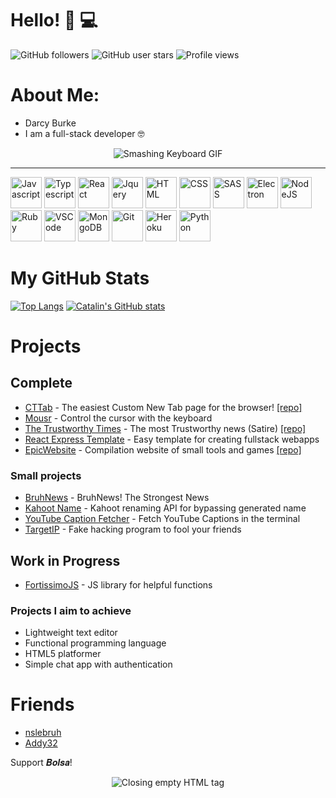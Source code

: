 # Hello! 🌊 💻

![GitHub followers](https://img.shields.io/github/followers/darccyy?style=for-the-badge) ![GitHub user stars](https://img.shields.io/github/stars/darccyy?style=for-the-badge) ![Profile views](https://komarev.com/ghpvc/?username=darccyy&style=for-the-badge&color=blue)

# About Me:

- Darcy Burke
- I am a full-stack developer 🤓

<div align="center">

![Smashing Keyboard GIF](https://media0.giphy.com/media/5xtDaryREtat7r2obvi/giphy.gif?cid=ecf05e47zkeipmvp7qyq05rh1ctacrme7zr1by10fdokdnnt&rid=giphy.gif&ct=s)

</div>

---

<div class="logos">

![Javascript](https://cdn.worldvectorlogo.com/logos/logo-javascript.svg)
![Typescript](https://cdn.worldvectorlogo.com/logos/typescript.svg)
![React](https://cdn.worldvectorlogo.com/logos/react-2.svg)
![Jquery](https://cdn.worldvectorlogo.com/logos/jquery-4.svg)
![HTML](https://cdn.worldvectorlogo.com/logos/html-1.svg)
![CSS](https://cdn.worldvectorlogo.com/logos/css-3.svg)
![SASS](https://cdn.worldvectorlogo.com/logos/sass-1.svg)
![Electron](https://cdn.worldvectorlogo.com/logos/electron-1.svg)
![NodeJS](https://cdn.worldvectorlogo.com/logos/nodejs-1.svg)
![Ruby](https://cdn.worldvectorlogo.com/logos/ruby.svg)
![VSCode](https://cdn.worldvectorlogo.com/logos/visual-studio-code-1.svg)
![MongoDB](https://cdn.worldvectorlogo.com/logos/mongodb-icon-1.svg)
![Git](https://cdn.worldvectorlogo.com/logos/git-icon.svg)
![Heroku](https://cdn.worldvectorlogo.com/logos/heroku-4.svg)
![Python](https://cdn.worldvectorlogo.com/logos/python-5.svg)

</div>
<style>
  .logos img {
    width: 50px;
    height: 50px;
  }
</style>

# My GitHub Stats

[![Top Langs](https://github-readme-stats.vercel.app/api/top-langs/?username=darccyy&hide=java,html,css&theme=radical)](https://github.com/anuraghazra/github-readme-stats) [![Catalin's GitHub stats](https://github-readme-stats.vercel.app/api?username=darccyy&theme=radical)](https://github.com/anuraghazra/github-readme-stats)

# Projects

## Complete

- [CTTab](https://darccyy.github.com/cttab) - The easiest Custom New Tab page for the browser! [[repo]](https://github.com/darccyy/cttab)
- [Mousr](https://github.com/darccyy/mousr) - Control the cursor with the keyboard
- [The Trustworthy Times](https://trustworthytimes.herokuapp.com) - The most Trustworthy news (Satire) [[repo]](https://github.com/darccyy/trustworthytimes)
- [React Express Template](https://github.com/darccyy/react-express-template) - Easy template for creating fullstack webapps
- [EpicWebsite](https://epicwebsite.bruh.international) - Compilation website of small tools and games [[repo]](https://github.com/epicwebsite/epicwebsite.github.io)

### Small projects

- [BruhNews](https://bruh.news) - BruhNews! The Strongest News
- [Kahoot Name](https://github.com/darccyy/kahoot-name) - Kahoot renaming API for bypassing generated name
- [YouTube Caption Fetcher](https://github.com/darccyy/youtube-caption) - Fetch YouTube Captions in the terminal
- [TargetIP](https://github.com/darccyy/targetip) - Fake hacking program to fool your friends

## Work in Progress

- [FortissimoJS](https://github.com/fortissimojs/fortissimojs.github.io) - JS library for helpful functions

### Projects I aim to achieve

- Lightweight text editor
- Functional programming language
- HTML5 platformer
- Simple chat app with authentication

# Friends

- [nslebruh](https://github.com/nslebruh)
- [Addy32](https://github.com/Addy32)

Support 𝑩𝒐𝒍𝒔𝒂!

<div align="center">

![Closing empty HTML tag](https://media3.giphy.com/media/MaI6BylfjAkDkfk4OC/giphy.gif?cid=ecf05e47b8pgakpqq75vo3aelwdi7ik9hfpqckeildfrpczh&rid=giphy.gif&ct=s)

</div>
